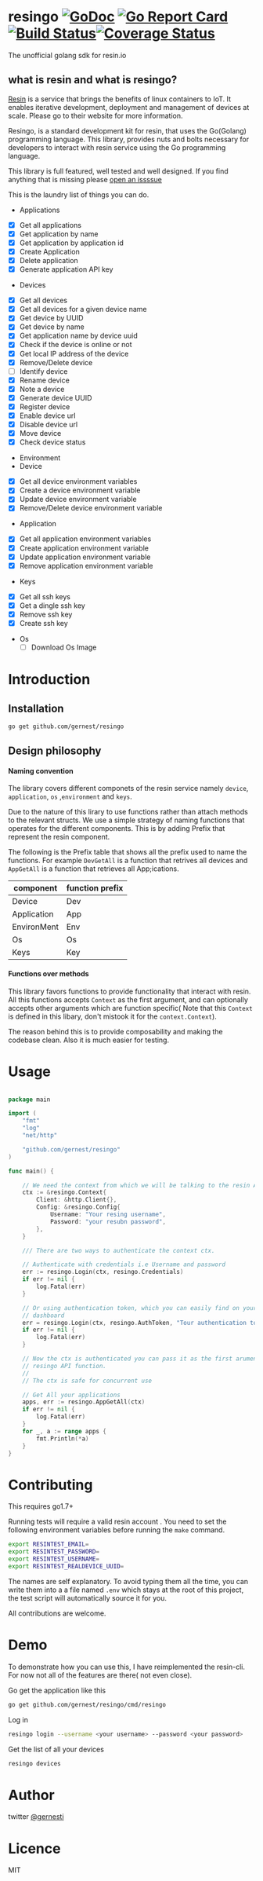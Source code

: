 # resingo [![GoDoc](https://godoc.org/github.com/gernest/resingo?status.svg)](https://godoc.org/github.com/gernest/resingo) [![Go Report Card](https://goreportcard.com/badge/github.com/gernest/resingo)](https://goreportcard.com/report/github.com/gernest/resingo)[![Build Status](https://travis-ci.org/gernest/resingo.svg?branch=master)](https://travis-ci.org/gernest/resingo)[![Coverage Status](https://coveralls.io/repos/github/gernest/resingo/badge.svg?branch=master)](https://coveralls.io/github/gernest/resingo?branch=master)

The unofficial golang sdk for resin.io

## what is resin and what is resingo?
[Resin](https://resin.io/) is a service that brings the benefits of linux
containers to IoT. It enables iterative development, deployment and management
of devices at scale. Please go to their website for more information.

Resingo, is a standard development kit for resin, that uses the Go(Golang)
programming language. This library, provides nuts and bolts necessary for
developers to interact with resin service using the Go programming language.

This library is full featured, well tested and well designed. If you find
anything that is missing please [open an issssue](https://github.com/gernest/resingo/issues)



This is the laundry list of things you can do.

- Applications
 - [x] Get all applications
 - [x] Get application by name
 - [x] Get application by application id
 - [x] Create Application
 - [x] Delete application
 - [x] Generate application API key
- Devices
 - [x] Get all devices
 - [x] Get all devices for a given device name
 - [x] Get device by UUID
 - [x] Get device by name
 - [x] Get application name by device uuid
 - [x] Check if the device is online or not
 - [x] Get local IP address of the device
 - [x] Remove/Delete device
 - [ ] Identify device
 - [x] Rename device
 - [x] Note a device
 - [x] Generate device UUID
 - [x] Register device
 - [x] Enable device url
 - [x] Disable device url
 - [x] Move device
 - [x] Check device status

- Environment
 - Device
  - [x] Get all device environment variables
  - [x] Create a device environment variable
  - [x] Update device environment variable
  - [x] Remove/Delete device environment variable
 - Application
  - [x] Get all application environment variables
  - [x] Create application environment variable
  - [x] Update application environment variable
  - [x] Remove application environment variable

- Keys
 - [x] Get all ssh keys
 - [x] Get a dingle ssh key
 - [x] Remove ssh key
 - [x] Create ssh key

- Os
  - [ ] Download Os Image

 # Introduction

 ## Installation

 ```bash
 go get github.com/gernest/resingo
 ```

## Design philosophy

#### Naming convention
The library covers different componets of the resin service namely  `device`,
`application`, `os` ,`environment` and `keys`.

Due to the nature of this lirary to use functions rather than attach methods to
the relevant structs. We use a simple strategy of naming functions that operates
for the different components. This is by adding Prefix that represent the resin
component.

The following is the Prefix table that shows all the prefix used to name the
functions. For example `DevGetAll` is a function that retrives all devices and
`AppGetAll` is a function that retrieves all App;ications.

component   | function prefix
------------|----------------
Device      | Dev
Application | App
EnvironMent | Env
Os          | Os
Keys        | Key

#### Functions over methods
This library favors functions to provide functionality that interact with resin.
All this functions accepts `Context` as the first argument, and can optionally
accepts other arguments which are function specific( Note that this `Context` is
defined in this libary, don't mistook it for the `context.Context`).

The reason behind this is to provide composability and making the codebase
clean. Also it is much easier for testing.


# Usage

```go

package main

import (
	"fmt"
	"log"
	"net/http"

	"github.com/gernest/resingo"
)

func main() {

	// We need the context from which we will be talking to the resin API
	ctx := &resingo.Context{
		Client: &http.Client{},
		Config: &resingo.Config{
			Username: "Your resing username",
			Password: "your resubn password",
		},
	}

	/// There are two ways to authenticate the context ctx.

	// Authenticate with credentials i.e Username and password
	err := resingo.Login(ctx, resingo.Credentials)
	if err != nil {
		log.Fatal(err)
	}

	// Or using authentication token, which you can easily find on your resin
	// dashboard
	err = resingo.Login(ctx, resingo.AuthToken, "Tour authentication token goes here")
	if err != nil {
		log.Fatal(err)
	}

	// Now the ctx is authenticated you can pass it as the first arument to any
	// resingo API function.
	//
	// The ctx is safe for concurrent use

	// Get All your applications
	apps, err := resingo.AppGetAll(ctx)
	if err != nil {
		log.Fatal(err)
	}
	for _, a := range apps {
		fmt.Println(*a)
	}
}
```



# Contributing

This requires go1.7+

Running tests will require a valid resin account . You need to set the following
environment variables before running the `make` command.

```bash
export RESINTEST_EMAIL=
export RESINTEST_PASSWORD=
export RESINTEST_USERNAME=
export RESINTEST_REALDEVICE_UUID=
```

The names are self explanatory. To avoid typing them all the time, you can write
them into a a file named `.env` which stays at the root of this project, the test
script will automatically source it for you.

All contributions are welcome.

# Demo
To demonstrate how you can use this, I have reimplemented the resin-cli. For now
not all of the features are there( not even close).

Go get the application like this

 ```bash
 go get github.com/gernest/resingo/cmd/resingo
 ```

 Log in
 ```bash
 resingo login --username <your username> --password <your password>
 ```

Get the list of all your devices
 ```bash
 resingo devices
 ```


# Author

twitter [@gernesti](https://twitter.com/gernesti)

# Licence
MIT
